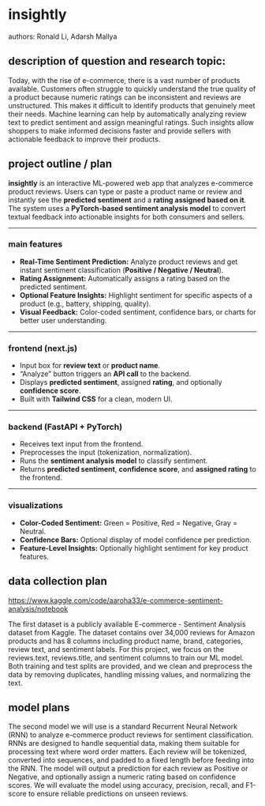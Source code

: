 # insightly
authors: Ronald Li, Adarsh Mallya
## description of question and research topic:

Today, with the rise of e-commerce, there is a vast number of products available. Customers often struggle to quickly understand the true quality of a product because numeric ratings can be inconsistent and reviews are unstructured. This makes it difficult to identify products that genuinely meet their needs. Machine learning can help by automatically analyzing review text to predict sentiment and assign meaningful ratings. Such insights allow shoppers to make informed decisions faster and provide sellers with actionable feedback to improve their products.

## project outline / plan

**insightly** is an interactive ML-powered web app that analyzes e-commerce product reviews. Users can type or paste a product name or review and instantly see the **predicted sentiment** and a **rating assigned based on it**. The system uses a **PyTorch-based sentiment analysis model** to convert textual feedback into actionable insights for both consumers and sellers.

---

### main features

- **Real-Time Sentiment Prediction:** Analyze product reviews and get instant sentiment classification (**Positive / Negative / Neutral**).  
- **Rating Assignment:** Automatically assigns a rating based on the predicted sentiment.  
- **Optional Feature Insights:** Highlight sentiment for specific aspects of a product (e.g., battery, shipping, quality).  
- **Visual Feedback:** Color-coded sentiment, confidence bars, or charts for better user understanding.

---

### frontend (next.js)

- Input box for **review text** or **product name**.  
- “Analyze” button triggers an **API call** to the backend.  
- Displays **predicted sentiment**, assigned **rating**, and optionally **confidence score**.  
- Built with **Tailwind CSS** for a clean, modern UI.

---

### backend (FastAPI + PyTorch)

- Receives text input from the frontend.  
- Preprocesses the input (tokenization, normalization).  
- Runs the **sentiment analysis model** to classify sentiment.  
- Returns **predicted sentiment**, **confidence score**, and **assigned rating** to the frontend.

---

### visualizations
- **Color-Coded Sentiment:** Green = Positive, Red = Negative, Gray = Neutral.  
- **Confidence Bars:** Optional display of model confidence per prediction.  
- **Feature-Level Insights:** Optionally highlight sentiment for key product features.
  
## data collection plan
https://www.kaggle.com/code/aaroha33/e-commerce-sentiment-analysis/notebook

The first dataset is a publicly available E-commerce - Sentiment Analysis dataset from Kaggle. The dataset contains over 34,000 reviews for Amazon products and has 8 columns including product name, brand, categories, review text, and sentiment labels. For this project, we focus on the reviews.text, reviews.title, and sentiment columns to train our ML model. Both training and test splits are provided, and we clean and preprocess the data by removing duplicates, handling missing values, and normalizing the text. 

## model plans

The second model we will use is a standard Recurrent Neural Network (RNN) to analyze e-commerce product reviews for sentiment classification. RNNs are designed to handle sequential data, making them suitable for processing text where word order matters. Each review will be tokenized, converted into sequences, and padded to a fixed length before feeding into the RNN. The model will output a prediction for each review as Positive or Negative, and optionally assign a numeric rating based on confidence scores. We will evaluate the model using accuracy, precision, recall, and F1-score to ensure reliable predictions on unseen reviews.

